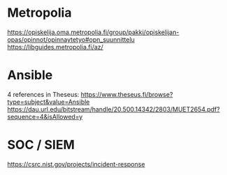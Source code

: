 # Metropolia
https://opiskelija.oma.metropolia.fi/group/pakki/opiskelijan-opas/opinnot/opinnaytetyo#opn_suunnittelu
https://libguides.metropolia.fi/az/

# Ansible
4 references in Theseus: https://www.theseus.fi/browse?type=subject&value=Ansible
https://dau.url.edu/bitstream/handle/20.500.14342/2803/MUET2654.pdf?sequence=4&isAllowed=y

# SOC / SIEM
https://csrc.nist.gov/projects/incident-response